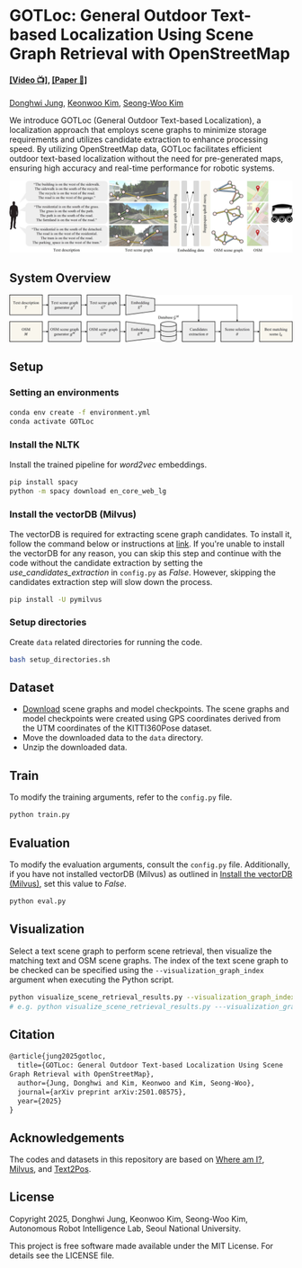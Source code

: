# GOTLoc: General Outdoor Text-based Localization Using Scene Graph Retrieval with OpenStreetMap
#### [[Video 📺]](https://youtu.be/59K14A1NqNw?si=orx-xycsKZd6-zuC), [[Paper 📖]](https://arxiv.org/abs/2501.08575)

[Donghwi Jung](https://donghwijung.github.io/), [Keonwoo Kim](https://www.notion.so/Keonwoo-Kim-743fdb8532e34542bca4172790183849?pvs=4), [Seong-Woo Kim](https://arisnu.squarespace.com/director)

We introduce GOTLoc (General Outdoor Text-based Localization), a localization approach that employs scene graphs to minimize storage requirements and utilizes candidate extraction to enhance processing speed. By utilizing OpenStreetMap data, GOTLoc facilitates efficient outdoor text-based localization without the need for pre-generated maps, ensuring high accuracy and real-time performance for robotic systems.
<p align="center">
  <img src="./images/banner.png">
</p>

## System Overview
<p align="center">
  <img src="./images/process.png">
</p>

## Setup
### Setting an environments
```bash
conda env create -f environment.yml
conda activate GOTLoc
```
### Install the NLTK
Install the trained pipeline for *word2vec* embeddings.
```bash
pip install spacy
python -m spacy download en_core_web_lg
```
### Install the vectorDB (Milvus)
The vectorDB is required for extracting scene graph candidates. To install it, follow the command below or instructions at [link](https://github.com/milvus-io/milvus). If you're unable to install the vectorDB for any reason, you can skip this step and continue with the code without the candidate extraction by setting the *use_candidates_extraction* in `config.py` as *False*. However, skipping the candidates extraction step will slow down the process.
```bash
pip install -U pymilvus
```
### Setup directories
Create `data` related directories for running the code.
```bash
bash setup_directories.sh
```

## Dataset
- [Download](https://drive.google.com/drive/folders/1oLksAHJl-AUjUM-LIVP5e3i9wMGqhxyl?usp=sharing) scene graphs and model checkpoints. The scene graphs and model checkpoints were created using GPS coordinates derived from the UTM coordinates of the KITTI360Pose dataset.
- Move the downloaded data to the `data` directory.
- Unzip the downloaded data.

## Train
To modify the training arguments, refer to the `config.py` file.
```bash
python train.py
```

## Evaluation
To modify the evaluation arguments, consult the `config.py` file. Additionally, if you have not installed vectorDB (Milvus) as outlined in [Install the vectorDB (Milvus)](#install-the-vectordb-milvus), set this value to *False*.
```bash
python eval.py
```

## Visualization
Select a text scene graph to perform scene retrieval, then visualize the matching text and OSM scene graphs. The index of the text scene graph to be checked can be specified using the `--visualization_graph_index` argument when executing the Python script.
```bash
python visualize_scene_retrieval_results.py --visualization_graph_index <text_graph_index>
# e.g. python visualize_scene_retrieval_results.py ---visualization_graph_index 2500 
```

## Citation
```
@article{jung2025gotloc,
  title={GOTLoc: General Outdoor Text-based Localization Using Scene Graph Retrieval with OpenStreetMap},
  author={Jung, Donghwi and Kim, Keonwoo and Kim, Seong-Woo},
  journal={arXiv preprint arXiv:2501.08575},
  year={2025}
}
```

## Acknowledgements
The codes and datasets in this repository are based on [Where am I?](https://github.com/jiaqchen/whereami-text2sgm), [Milvus](https://github.com/milvus-io/milvus), and [Text2Pos](https://github.com/mako443/Text2Pos-CVPR2022).

## License

Copyright 2025, Donghwi Jung, Keonwoo Kim, Seong-Woo Kim, Autonomous Robot Intelligence Lab, Seoul National University.

This project is free software made available under the MIT License. For details see the LICENSE file.
